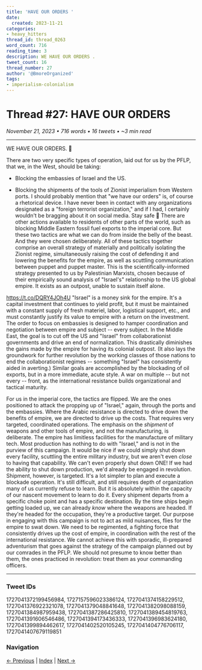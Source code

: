 ```yaml
---
title: 'HAVE OUR ORDERS '
date:
  created: 2023-11-21
categories:
- heavy_hitters
thread_id: thread_0263
word_count: 716
reading_time: 3
description: WE HAVE OUR ORDERS .
tweet_count: 16
thread_number: 27
author: '@BmoreOrganized'
tags:
- imperialism-colonialism
---
```

# Thread #27: HAVE OUR ORDERS 

*November 21, 2023 • 716 words • 16 tweets • ~3 min read*

---

WE HAVE OUR ORDERS. 🫡

There are two very specific types of operation, laid out for us by the PFLP, that we, in the West, should be taking:

- Blocking the embassies of Israel and the US.

- Blocking the shipments of the tools of Zionist imperialism from Western ports. I should probably mention that "we have our orders" is, of course a rhetorical device. I have never been in contact with any organizations designated as a "foreign terrorist organization," and if I had, I certainly wouldn't be bragging about it on social media. Stay safe 🫡 There are other actions available to residents of other parts of the world, such as blocking Middle Eastern fossil fuel exports to the imperial core. But these two tactics are what we can do from inside the belly of the beast. And they were chosen deliberately. All of these tactics together comprise an overall strategy of materially and politically isolating the Zionist regime, simultaneously raising the cost of defending it and lowering the benefits for the empire, as well as scuttling communication between puppet and puppet master. This is the scientifically-informed strategy presented to us by Palestinian Marxists, chosen because of their empirically sound analysis of "Israel's" relationship to the US global empire. It exists as an outpost, unable to sustain itself alone.

https://t.co/DQRY4JOh4U "Israel" is a money sink for the empire. It's a capital investment that continues to yield profit, but it must be maintained with a constant supply of fresh materiel, labor, logistical support, etc., and must constantly justify its value to empire with a return on the investment. The order to focus on embassies is designed to hamper coordination and negotiation between empire and subject -- every subject. In the Middle East, the goal is to cut off the US and "Israel" from collaborationist governments and drive an end of normalization. This drastically diminishes the gains made by the empire for having its colonial outpost. (It also lays the groundwork for further revolution by the working classes of those nations to end the collaborationist regimes -- something "Israel" has consistently aided in averting.) Similar goals are accomplished by the blockading of oil exports, but in a more immediate, acute style. A war on multiple -- but not every -- front, as the international resistance builds organizational and tactical maturity.

For us in the imperial core, the tactics are flipped. We are the ones positioned to attack the propping up of "Israel," again, through the ports and the embassies. Where the Arabic resistance is directed to drive down the benefits of empire, we are directed to drive up the costs. That requires very targeted, coordinated operations. The emphasis on the *shipment* of weapons and other tools of empire, and not the manufacturing, is deliberate. The empire has limitless facilities for the manufacture of military tech. Most production has nothing to do with "Israel," and is not in the purview of this campaign. It would be nice if we could simply shut down every facility, scuttling the entire military industry, but we aren't even *close* to having that capability. We can't even properly shut down ONE! If we had the ability to shut down production, we'd already be engaged in revolution. Shipment, however, is targeted. It's a lot simpler to plan and execute a blockade operation. It's still difficult, and still requires depth of organization many of us currently refuse to learn. But it is absolutely within the capacity of our nascent movement to learn to do it. Every shipment departs from a specific choke point and has a specific destination. By the time ships begin getting loaded up, we can already *know* where the weapons are headed. If they're headed for the occupation, they're a productive target. Our purpose in engaging with this campaign is not to act as mild nuisances, flies for the empire to swat down. We need to be regimented, a fighting force that consistently drives up the cost of empire, in coordination with the rest of the international resistance. We cannot achieve this with sporadic, ill-prepared adventurism that goes against the strategy of the campaign planned out by our comrades in the PFLP. We should not presume to know better than them, the ones practiced in revolution: treat them as your commanding officers.

---

### Tweet IDs
1727041372199456984, 1727157596023386124, 1727041374158229512, 1727041376922321078, 1727041379048841648, 1727041382098088159, 1727041384987959438, 1727041387286425810, 1727041389454819763, 1727041391606546486, 1727041394173436333, 1727041396983624180, 1727041399894462617, 1727041402520105245, 1727041404776706117, 1727041407679119851

### Navigation
[← Previous](026-*.md) | [Index](index.md) | [Next →](028-*.md)
